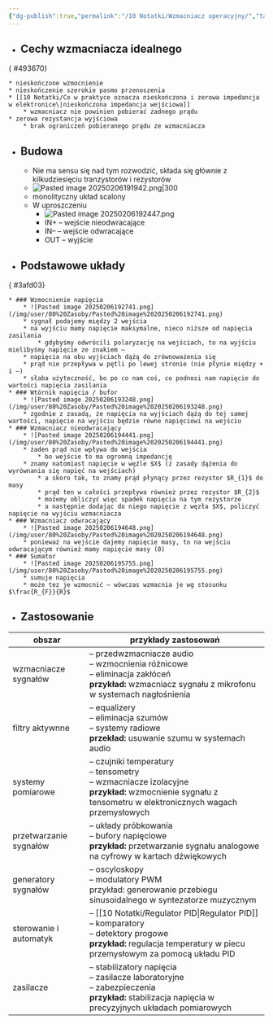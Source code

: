 ```yaml
---
{"dg-publish":true,"permalink":"/10 Notatki/Wzmacniacz operacyjny/","tags":["wiedza/zettel"]}
---
```


* ## Cechy wzmacniacza idealnego
{ #493670}

	* nieskończone wzmocnienie
	* nieskończenie szerokie pasmo przenoszenia
	* [[10 Notatki/Co w praktyce oznacza nieskończona i zerowa impedancja w elektronice\|nieskończona impedancja wejściowa]]
		* wzmacniacz nie powinien pobierać żadnego prądu
	* zerowa rezystancja wyjściowa
		* brak ograniczeń pobieranego prądu ze wzmacniacza
* ## Budowa
	* Nie ma sensu się nad tym rozwodzić, składa się głównie z kilkudziesięciu tranzystorów i rezystorów
	* ![Pasted image 20250206191942.png|300](/img/user/80%20Zasoby/Pasted%20image%2020250206191942.png)
	* monolityczny układ scalony
	* W uproszczeniu
		* ![Pasted image 20250206192447.png](/img/user/80%20Zasoby/Pasted%20image%2020250206192447.png)
		* $\text{IN+}$ – wejście nieodwracające
		* $\text{IN–}$ – wejście odwracające
		* $\text{OUT}$ – wyjście
* ## Podstawowe układy
{ #3afd03}

	* ### Wzmocnienie napięcia
		* ![Pasted image 20250206192741.png](/img/user/80%20Zasoby/Pasted%20image%2020250206192741.png)
		* sygnał podajemy między 2 wejścia
		* na wyjściu mamy napięcie maksymalne, nieco niższe od napięcia zasilania
			* gdybyśmy odwrócili polaryzację na wejściach, to na wyjściu mielibyśmy napięcie ze znakiem –
		* napięcia na obu wyjściach dążą do zrównoważenia się
		* prąd nie przepływa w pętli po lewej stronie (nie płynie między + i –)
		* słaba użyteczność, bo po co nam coś, co podnosi nam napięcie do wartości napięcia zasilania
	* ### Wtórnik napięcia / bufor
		* ![Pasted image 20250206193248.png](/img/user/80%20Zasoby/Pasted%20image%2020250206193248.png)
		* zgodnie z zasadą, że napięcia na wyjściach dążą do tej samej wartości, napięcie na wyjściu będzie równe napięciowi na wejściu
	* ### Wzmacniacz nieodwracający
		* ![Pasted image 20250206194441.png](/img/user/80%20Zasoby/Pasted%20image%2020250206194441.png)
		* żaden prąd nie wpływa do wejścia
			* bo wejście to ma ogromną impedancję
		* znamy natomiast napięcie w węźle $X$ (z zasady dążenia do wyrównania się napięć na wejściach)
			* a skoro tak, to znamy prąd płynący przez rezystor $R_{1}$ do masy
			* prąd ten w całości przepływa również przez rezystor $R_{2}$
			* możemy obliczyć więc spadek napięcia na tym rezystorze
			* a następnie dodając do niego napięcie z węzła $X$, policzyć napięcie na wyjściu wzmacniacza
	* ### Wzmacniacz odwracający
		* ![Pasted image 20250206194648.png](/img/user/80%20Zasoby/Pasted%20image%2020250206194648.png)
		* ponieważ na wejście dajemy napięcie masy, to na wejściu odwracającym również mamy napięcie masy (0)
	* ### Sumator
		* ![Pasted image 20250206195755.png](/img/user/80%20Zasoby/Pasted%20image%2020250206195755.png)
		* sumuje napięcia
		* może tez je wzmocnić – wówczas wzmacnia je wg stosunku $\frac{R_{F}}{R}$
* ## Zastosowanie

| obszar                 | przykłady zastosowań                                                                                                                                        |
| ---------------------- | ----------------------------------------------------------------------------------------------------------------------------------------------------------- |
| wzmacniacze sygnałów   | – przedwzmacniacze audio<br>– wzmocnienia różnicowe<br>– eliminacja zakłóceń<br>**przykład:** wzmacniacz sygnału z mikrofonu w systemach nagłośnienia       |
| filtry aktywnne        | – equalizery<br>– eliminacja szumów<br>– systemy radiowe<br>**przekład:** usuwanie szumu w systemach audio                                                  |
| systemy pomiarowe      | – czujniki temperatury<br>– tensometry<br>– wzmacniacze izolacyjne<br>**przykład:** wzmocnienie sygnału z tensometru w elektronicznych wagach przemysłowych |
| przetwarzanie sygnałów | – układy próbkowania<br>– bufory napięciowe<br>**przykład:** przetwarzanie sygnału analogowe na cyfrowy w kartach dźwiękowych                               |
| generatory sygnałów    | – oscyloskopy<br>– modulatory PWM<br>przykład: generowanie przebiegu sinusoidalnego w syntezatorze muzycznym                                                |
| sterowanie i automatyk | – [[10 Notatki/Regulator PID\|Regulator PID]]<br>– komparatory<br>– detektory progowe<br>**przykład:** regulacja temperatury w piecu przemysłowym za pomocą układu PID                |
| zasilacze              | – stabilizatory napięcia<br>– zasilacze laboratoryjne<br>– zabezpieczenia<br>**przykład:** stabilizacja napięcia w precyzyjnych układach pomiarowych        |
